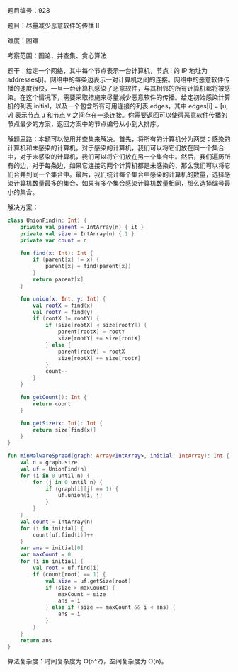 题目编号：928

题目：尽量减少恶意软件的传播 II

难度：困难

考察范围：图论、并查集、贪心算法

题干：给定一个网络，其中每个节点表示一台计算机，节点 i 的 IP 地址为 addresses[i]。网络中的每条边表示一对计算机之间的连接。网络中的恶意软件传播的速度很快，一旦一台计算机感染了恶意软件，与其相邻的所有计算机都将被感染。在这个情况下，需要采取措施来尽量减少恶意软件的传播。给定初始感染计算机的列表 initial，以及一个包含所有可用连接的列表 edges，其中 edges[i] = [u, v] 表示节点 u 和节点 v 之间存在一条连接。你需要返回可以使得恶意软件传播的节点最少的方案，返回方案中的节点编号从小到大排序。

解题思路：本题可以使用并查集来解决。首先，将所有的计算机分为两类：感染的计算机和未感染的计算机。对于感染的计算机，我们可以将它们放在同一个集合中，对于未感染的计算机，我们可以将它们放在另一个集合中。然后，我们遍历所有的边，对于每条边，如果它连接的两个计算机都是未感染的，那么我们可以将它们合并到同一个集合中。最后，我们统计每个集合中感染的计算机的数量，选择感染计算机数量最多的集合，如果有多个集合感染计算机数量相同，那么选择编号最小的集合。

解决方案：

```kotlin
class UnionFind(n: Int) {
    private val parent = IntArray(n) { it }
    private val size = IntArray(n) { 1 }
    private var count = n

    fun find(x: Int): Int {
        if (parent[x] != x) {
            parent[x] = find(parent[x])
        }
        return parent[x]
    }

    fun union(x: Int, y: Int) {
        val rootX = find(x)
        val rootY = find(y)
        if (rootX != rootY) {
            if (size[rootX] < size[rootY]) {
                parent[rootX] = rootY
                size[rootY] += size[rootX]
            } else {
                parent[rootY] = rootX
                size[rootX] += size[rootY]
            }
            count--
        }
    }

    fun getCount(): Int {
        return count
    }

    fun getSize(x: Int): Int {
        return size[find(x)]
    }
}

fun minMalwareSpread(graph: Array<IntArray>, initial: IntArray): Int {
    val n = graph.size
    val uf = UnionFind(n)
    for (i in 0 until n) {
        for (j in 0 until n) {
            if (graph[i][j] == 1) {
                uf.union(i, j)
            }
        }
    }
    val count = IntArray(n)
    for (i in initial) {
        count[uf.find(i)]++
    }
    var ans = initial[0]
    var maxCount = 0
    for (i in initial) {
        val root = uf.find(i)
        if (count[root] == 1) {
            val size = uf.getSize(root)
            if (size > maxCount) {
                maxCount = size
                ans = i
            } else if (size == maxCount && i < ans) {
                ans = i
            }
        }
    }
    return ans
}
```

算法复杂度：时间复杂度为 O(n^2)，空间复杂度为 O(n)。